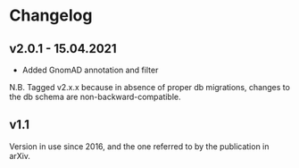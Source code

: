 # Changelog

## v2.0.1 - 15.04.2021

- Added GnomAD annotation and filter

N.B. Tagged v2.x.x because in absence of proper db migrations, 
changes to the db schema are non-backward-compatible.  

## v1.1

Version in use since 2016, and the one referred to by the publication in arXiv.
